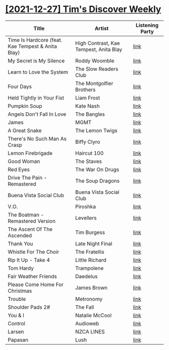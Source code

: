 # [[2021-12-27] Tim's Discover Weekly](https://open.spotify.com/user/zachthehammer/playlist/0fnCKvqLTnA6y88nE0ge2O)

| Title | Artist | Listening Party |
| --- | --- | --- |
| Time Is Hardcore (feat. Kae Tempest & Anita Blay) | High Contrast, Kae Tempest, Anita Blay | [link](https://timstwitterlisteningparty.com/pages/replay/feed_748.html) |
| My Secret is My Silence | Roddy Woomble | [link](https://timstwitterlisteningparty.com/pages/replay/feed_336.html) |
| Learn to Love the System | The Slow Readers Club | [link](https://timstwitterlisteningparty.com/pages/replay/feed_62.html) |
| Four Days | The Montgolfier Brothers | [link]() |
| Held Tightly in Your Fist | Liam Frost | [link](https://timstwitterlisteningparty.com/pages/replay/feed_589.html) |
| Pumpkin Soup | Kate Nash | [link](https://timstwitterlisteningparty.com/pages/replay/feed_265.html) |
| Angels Don't Fall In Love | The Bangles | [link](https://timstwitterlisteningparty.com/pages/replay/feed_620.html) |
| James | MGMT | [link](https://timstwitterlisteningparty.com/pages/replay/feed_508.html) |
| A Great Snake | The Lemon Twigs | [link](https://timstwitterlisteningparty.com/pages/replay/feed_331.html) |
| There's No Such Man As Crasp | Biffy Clyro | [link](https://timstwitterlisteningparty.com/pages/replay/feed_388.html) |
| Lemon Firebrigade | Haircut 100 | [link](https://timstwitterlisteningparty.com/pages/replay/feed_92.html) |
| Good Woman | The Staves | [link](https://timstwitterlisteningparty.com/pages/replay/feed_648.html) |
| Red Eyes | The War On Drugs | [link](https://timstwitterlisteningparty.com/pages/replay/feed_953.html) |
| Drive The Pain - Remastered | The Soup Dragons | [link](https://timstwitterlisteningparty.com/pages/replay/feed_814.html) |
| Buena Vista Social Club | Buena Vista Social Club | [link](https://timstwitterlisteningparty.com/pages/replay/feed_925.html) |
| V.O. | Piroshka | [link](https://timstwitterlisteningparty.com/pages/replay/feed_863.html) |
| The Boatman - Remastered Version | Levellers | [link](https://timstwitterlisteningparty.com/pages/replay/feed_299.html) |
| The Ascent Of The Ascended | Tim Burgess | [link](https://timstwitterlisteningparty.com/pages/replay/feed_556.html) |
| Thank You | Late Night Final | [link](https://timstwitterlisteningparty.com/pages/replay/feed_575.html) |
| Whistle For The Choir | The Fratellis | [link](https://timstwitterlisteningparty.com/pages/replay/feed_248.html) |
| Rip It Up - Take 4 | Little Richard | [link]() |
| Tom Hardy | Trampolene | [link](https://timstwitterlisteningparty.com/pages/replay/feed_89.html) |
| Fair Weather Friends | Daedelus | [link](https://timstwitterlisteningparty.com/pages/replay/feed_745.html) |
| Please Come Home For Christmas | James Brown | [link]() |
| Trouble | Metronomy | [link](https://timstwitterlisteningparty.com/pages/replay/feed_765.html) |
| Shoulder Pads 2# | The Fall | [link](https://timstwitterlisteningparty.com/pages/replay/feed_966.html) |
| You & I | Natalie McCool | [link](https://timstwitterlisteningparty.com/pages/replay/feed_680.html) |
| Control | Audioweb | [link](https://timstwitterlisteningparty.com/pages/replay/feed_837.html) |
| Larsen | NZCA LINES | [link](https://timstwitterlisteningparty.com/pages/replay/feed_320.html) |
| Papasan | Lush | [link](https://timstwitterlisteningparty.com/pages/replay/feed_139.html) |
